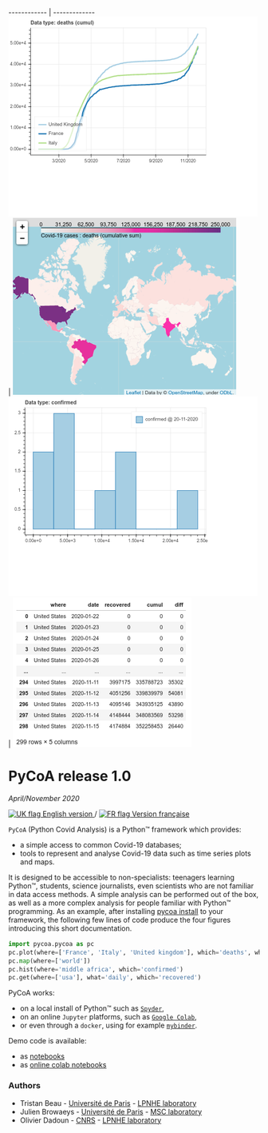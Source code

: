 <!-- [Pycoa Logo](fig/pycoa_logo.png) -->
------------ | -------------
![alt text](https://github.com/coa-project/coa-project.github.io/blob/main/fig/pycoa_plot_example.png)|
![alt text](https://github.com/coa-project/coa-project.github.io/blob/main/fig/pycoa_map_example.png)
![alt text](https://github.com/coa-project/coa-project.github.io/blob/main/fig/pycoa_hist_example.png)| 
![alt text](https://github.com/coa-project/coa-project.github.io/blob/main/fig/pycoa_get_example.png)

# PyCoA release 1.0

_April/November 2020_

[<img src="http://pycoa.fr/fig/UK.png" height="14px" alt="UK flag"> English  version ](https://github.com/pycoa/pycoa/blob/main/README.md) / 
[ <img src="http://pycoa.fr/fig/FR.png" height="14px" alt="FR flag"> Version française ](https://github.com/pycoa/pycoa/blob/main/README_FR.md)


`PyCoA` (Python Covid Analysis) is a Python™ framework which provides:
- a simple access to common Covid-19 databases;
- tools to represent and analyse Covid-19 data such as time series plots and maps.

It is designed to be accessible to non-specialists: teenagers learning Python™, students, science journalists, even scientists who are not familiar in data access methods. A simple analysis can be performed out of the box, as well as a more complex analysis for people familiar with Python™ programming. As an example, after installing [pycoa install](https://github.com/pycoa/pycoa/wiki/Install) to your framework, the following few lines of code produce the four figures introducing this short documentation.

```python
import pycoa.pycoa as pc
pc.plot(where=['France', 'Italy', 'United kingdom'], which='deaths', what='cumul')
pc.map(where=['world'])
pc.hist(where='middle africa', which='confirmed')
pc.get(where=['usa'], what='daily', which='recovered')
```

PyCoA works:
- on a local install of Python™ such as [`Spyder`](https://www.spyder-ide.org/),
- on an online `Jupyter` platforms, such as [`Google Colab`](https://colab.research.google.com/),
- or even through a `docker`, using for example [`mybinder`](https://mybinder.org/).

Demo code is available: 
- as [notebooks](https://github.com/pycoa/pycoa-notebooks)
- as [online colab notebooks](https://drive.google.com/drive/folders/1TAyzyVncQbRn8KWN5d9St_dpqH2UDhDE?usp=sharing)

### Authors

* Tristan Beau - [Université de Paris](http://u-paris.fr) - [LPNHE laboratory](http://lpnhe.in2p3.fr/)
* Julien Browaeys - [Université de Paris](http://u-paris.fr) - [MSC laboratory](http://www.msc.univ-paris-diderot.fr/)
* Olivier Dadoun - [CNRS](http://cnrs.fr) - [LPNHE laboratory](http://lpnhe.in2p3.fr/)

